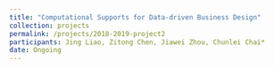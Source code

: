 ```yaml
---
title: "Computational Supports for Data-driven Business Design"
collection: projects
permalink: /projects/2018-2019-project2
participants: Jing Liao, Zitong Chen, Jiawei Zhou, Chunlei Chai*
date: Ongoing
---
```

